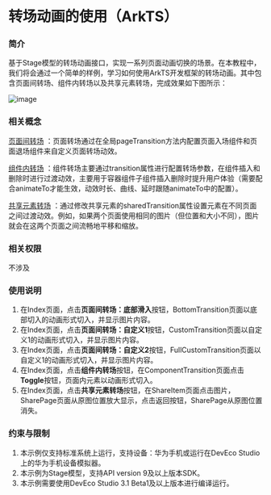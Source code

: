 # 转场动画的使用（ArkTS）

### 简介

基于Stage模型的转场动画接口，实现一系列页面动画切换的场景。在本教程中，我们将会通过一个简单的样例，学习如何使用ArkTS开发框架的转场动画。其中包含页面间转场、组件内转场以及共享元素转场，完成效果如下图所示：

![image](screenshots/device/1.gif)

### 相关概念

[页面间转场](https://developer.harmonyos.com/cn/docs/documentation/doc-references/ts-page-transition-animation-0000001281201178) ：页面转场通过在全局pageTransition方法内配置页面入场组件和页面退场组件来自定义页面转场动效。

[组件内转场](https://developer.harmonyos.com/cn/docs/documentation/doc-references/ts-transition-animation-component-0000001281001270) ：组件转场主要通过transition属性进行配置转场参数，在组件插入和删除时进行过渡动效，主要用于容器组件子组件插入删除时提升用户体验（需要配合animateTo才能生效，动效时长、曲线、延时跟随animateTo中的配置）。

[共享元素转场](https://developer.harmonyos.com/cn/docs/documentation/doc-references/ts-transition-animation-shared-elements-0000001281480730) ：通过修改共享元素的sharedTransition属性设置元素在不同页面之间过渡动效。例如，如果两个页面使用相同的图片（但位置和大小不同），图片就会在这两个页面之间流畅地平移和缩放。

### 相关权限

不涉及

### 使用说明

1. 在Index页面，点击**页面间转场：底部滑入**按钮，BottomTransition页面以底部切入的动画形式切入，并显示图片内容。
2. 在Index页面，点击**页面间转场：自定义1**按钮，CustomTransition页面以自定义1的动画形式切入，并显示图片内容。
3. 在Index页面，点击**页面间转场：自定义2**按钮，FullCustomTransition页面以自定义1的动画形式切入，并显示图片内容。
4. 在Index页面，点击**组件内转场**按钮，在ComponentTransition页面点击**Toggle**按钮，页面内元素以动画形式切入。
5. 在Index页面，点击**共享元素转场**按钮，在ShareItem页面点击图片，SharePage页面从原图位置放大显示，点击返回按钮，SharePage从原图位置消失。

### 约束与限制

1. 本示例仅支持标准系统上运行，支持设备：华为手机或运行在DevEco Studio上的华为手机设备模拟器。
2. 本示例为Stage模型，支持API version 9及以上版本SDK。
3. 本示例需要使用DevEco Studio 3.1 Beta1及以上版本进行编译运行。